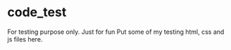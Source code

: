 code_test
=========

For testing purpose only. Just for fun
Put some of my testing html, css and js files here.
